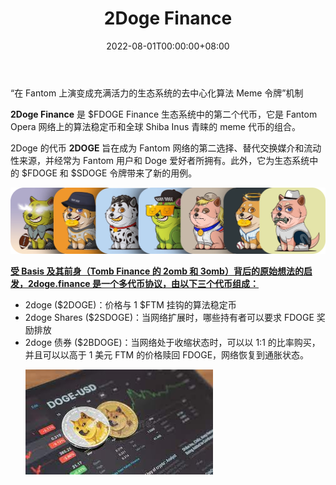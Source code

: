 ﻿---
title: "2Doge Finance"
description: "2Doge Finance 是 Doggy 团队设计的第二个代币，作为 Fantom Opera 网络上 FDOGE 生态系统的算法稳定币。"
date: 2022-08-01T00:00:00+08:00
lastmod: 2022-08-01T00:00:00+08:00
draft: false
authors: ["crazyxuanshao"]
featuredImage: "2doge-finance.png"
tags: ["DeFi","2Doge Finance"]
categories: ["nfts"]
nfts: ["DeFi"]
blockchain: "Fantom"
website: "https://babydogenft.com/?gclid=EAIaIQobChMIq4_Ss-Wl-QIVEK6WCh3nfA1vEAAYASAAEgKz0fD_BwE"
twitter: "https://twitter.com/2doge1"
discord: ""
telegram: "https://t.me/GDOGEFINANCE"
github: "https://github.com/dogecoin/dogecoin"
youtube: ""
twitch: ""
facebook: ""
instagram: ""
reddit: ""
medium: ""
steam: ""
gitbook: ""
googleplay: ""
appstore: ""
status: "Live"
weight: 
lightgallery: true
toc: true
pinned: false
recommend: false
recommend1: false
---
<p>“在 Fantom 上演变成充满活力的生态系统的去中心化算法 Meme 令牌”机制</p>
<p><strong>2Doge Finance</strong> 是 $FDOGE Finance 生态系统中的第二个代币，它是 Fantom Opera 网络上的算法稳定币和全球 Shiba Inus 青睐的 meme 代币的组合。&nbsp;</p>
<p>2Doge 的代币 <strong>2DOGE</strong> 旨在成为 Fantom 网络的第二选择、替代交换媒介和流动性来源，并经常为 Fantom 用户和 Doge 爱好者所拥有。此外，它为生态系统中的 $FDOGE 和 $SDOGE 令牌带来了新的用例。</p>

![CollectionBanner](CollectionBanner.png)

<p><u><strong>受 Basis 及其前身（Tomb Finance 的 2omb 和 3omb）背后的原始想法的启发，2doge.finance 是一个多代币协议，由以下三个代币组成：</strong ></u></p>
<ul>
  <li>2doge ($2DOGE)：价格与 1 $FTM 挂钩的算法稳定币</li>
  <li>2doge Shares ($2SDOGE)：当网络扩展时，哪些持有者可以要求 FDOGE 奖励排放</li>
  <li>2doge 债券 ($2BDOGE)：当网络处于收缩状态时，可以以 1:1 的比率购买，并且可以以高于 1 美元 FTM 的价格赎回 FDOGE，网络恢复到通胀状态。




![uiu](uiu.png)
